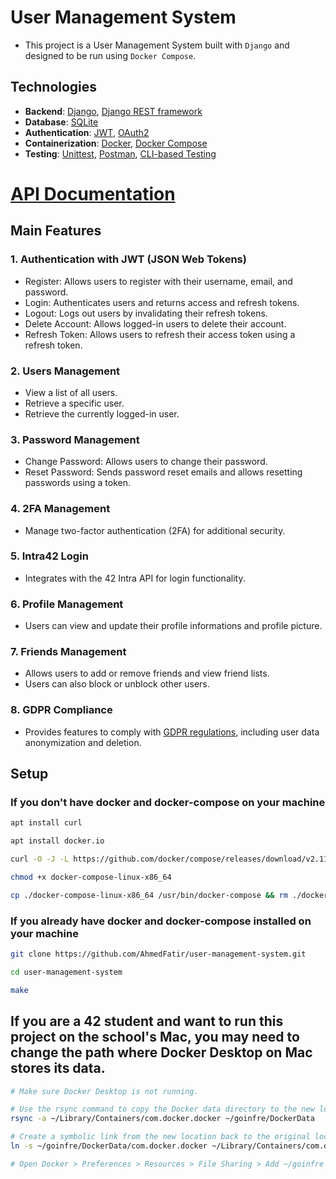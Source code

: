 # User Management System
- This project is a User Management System built with `Django` and designed to be run using `Docker Compose`.

## Technologies
- **Backend**: [Django](https://www.djangoproject.com/), [Django REST framework](https://www.django-rest-framework.org/)
- **Database**: [SQLite](https://www.sqlite.org/index.html)
- **Authentication**: [JWT](https://jwt.io/), [OAuth2](https://oauth.net/2/)
- **Containerization**: [Docker](https://www.docker.com/), [Docker Compose](https://docs.docker.com/compose/)
- **Testing**: [Unittest](https://docs.python.org/3/library/unittest.html#module-unittest), [Postman](https://www.postman.com/), [CLI-based Testing](https://github.com/AhmedFatir/user-management-system/tree/master/CLI-Tests)

# [API Documentation](https://github.com/AhmedFatir/user-management-system/blob/master/backend/API.md)

## Main Features
### 1. Authentication with JWT (JSON Web Tokens)
- Register: Allows users to register with their username, email, and password.
- Login: Authenticates users and returns access and refresh tokens.
- Logout: Logs out users by invalidating their refresh tokens.
- Delete Account: Allows logged-in users to delete their account.
- Refresh Token: Allows users to refresh their access token using a refresh token.
### 2. Users Management
- View a list of all users.
- Retrieve a specific user.
- Retrieve the currently logged-in user.
### 3. Password Management
- Change Password: Allows users to change their password.
- Reset Password: Sends password reset emails and allows resetting passwords using a token.
### 4. 2FA Management
- Manage two-factor authentication (2FA) for additional security.
### 5. Intra42 Login
- Integrates with the 42 Intra API for login functionality.
### 6. Profile Management
- Users can view and update their profile informations and profile picture.
### 7. Friends Management
- Allows users to add or remove friends and view friend lists.
- Users can also block or unblock other users.
### 8. GDPR Compliance
- Provides features to comply with [GDPR regulations](https://gdpr.eu/), including user data anonymization and deletion.

## Setup
### If you don't have docker and docker-compose on your machine
```bash
apt install curl

apt install docker.io

curl -O -J -L https://github.com/docker/compose/releases/download/v2.11.2/docker-compose-linux-x86_64

chmod +x docker-compose-linux-x86_64

cp ./docker-compose-linux-x86_64 /usr/bin/docker-compose && rm ./docker-compose-linux-x86_64
```
### If you already have docker and docker-compose installed on your machine
```bash
git clone https://github.com/AhmedFatir/user-management-system.git

cd user-management-system

make
```
## If you are a 42 student and want to run this project on the school's Mac, you may need to change the path where Docker Desktop on Mac stores its data.
```bash
# Make sure Docker Desktop is not running.

# Use the rsync command to copy the Docker data directory to the new location.
rsync -a ~/Library/Containers/com.docker.docker ~/goinfre/DockerData

# Create a symbolic link from the new location back to the original location.
ln -s ~/goinfre/DockerData/com.docker.docker ~/Library/Containers/com.docker.docker

# Open Docker > Preferences > Resources > File Sharing > Add ~/goinfre to Shared Paths.
```